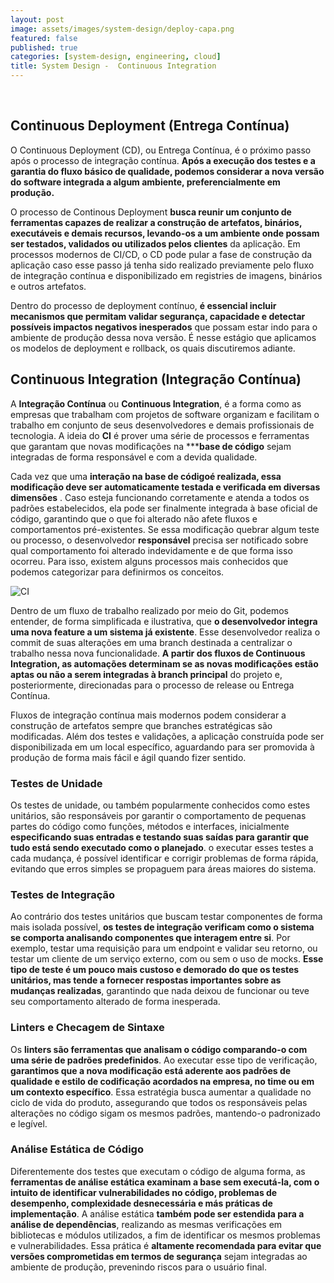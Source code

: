 ```yaml
---
layout: post
image: assets/images/system-design/deploy-capa.png
featured: false
published: true
categories: [system-design, engineering, cloud]
title: System Design -  Continuous Integration
---
```


<br>

## Continuous Deployment (Entrega Contínua)

O Continuous Deployment (CD), ou Entrega Contínua, é o próximo passo após o processo de integração contínua. **Após a execução dos testes e a garantia do fluxo básico de qualidade, podemos considerar a nova versão do software integrada a algum ambiente, preferencialmente em produção.**

O processo de Continous Deployment **busca reunir um conjunto de ferramentas capazes de realizar a construção de artefatos, binários, executáveis e demais recursos, levando-os a um ambiente onde possam ser testados, validados ou utilizados pelos clientes** da aplicação. Em processos modernos de CI/CD, o CD pode pular a fase de construção da aplicação caso esse passo já tenha sido realizado previamente pelo fluxo de integração contínua e disponibilizado em registries de imagens, binários e outros artefatos.

Dentro do processo de deployment contínuo, **é essencial incluir mecanismos que permitam validar segurança, capacidade e detectar possíveis impactos negativos inesperados** que possam estar indo para o ambiente de produção dessa nova versão. É nesse estágio que aplicamos os modelos de deployment e rollback, os quais discutiremos adiante.


## Continuous Integration (Integração Contínua)

A **Integração Contínua** ou **Continuous Integration**, é a forma como as empresas que trabalham com projetos de software organizam e facilitam o trabalho em conjunto de seus desenvolvedores e demais profissionais de tecnologia. A ideia do **CI** é prover uma série de processos e ferramentas que garantam que novas modificações na *****base de código** sejam integradas de forma responsável e com a devida qualidade.

Cada vez que uma **interação na base de códigoé realizada, essa modificação deve ser automaticamente testada e verificada em diversas dimensões** . Caso esteja funcionando corretamente e atenda a todos os padrões estabelecidos, ela pode ser finalmente integrada à base oficial de código, garantindo que o que foi alterado não afete fluxos e comportamentos pré-existentes. Se essa modificação quebrar algum teste ou processo, o desenvolvedor **responsável** precisa ser notificado sobre qual comportamento foi alterado indevidamente e de que forma isso ocorreu. Para isso, existem alguns processos mais conhecidos que podemos categorizar para definirmos os conceitos.


![CI](/assets/images/system-design/ci.drawio.png)

Dentro de um fluxo de trabalho realizado por meio do Git, podemos entender, de forma simplificada e ilustrativa, que **o desenvolvedor integra uma nova feature a um sistema já existente**. Esse desenvolvedor realiza o commit de suas alterações em uma branch destinada a centralizar o trabalho nessa nova funcionalidade. **A partir dos fluxos de Continuous Integration, as automações determinam se as novas modificações estão aptas ou não a serem integradas à branch principal** do projeto e, posteriormente, direcionadas para o processo de release ou Entrega Contínua.

Fluxos de integração contínua mais modernos podem considerar a construção de artefatos sempre que branches estratégicas são modificadas. Além dos testes e validações, a aplicação construída pode ser disponibilizada em um local específico, aguardando para ser promovida à produção de forma mais fácil e ágil quando fizer sentido.


### Testes de Unidade

Os testes de unidade, ou também popularmente conhecidos como estes unitários, são responsáveis por garantir o comportamento de pequenas partes do código como funções, métodos e interfaces, inicialmente **especificando suas entradas e testando suas saídas para garantir que tudo está sendo executado como o planejado**. o executar esses testes a cada mudança, é possível identificar e corrigir problemas de forma rápida, evitando que erros simples se propaguem para áreas maiores do sistema.


### Testes de Integração

Ao contrário dos testes unitários que buscam testar componentes de forma mais isolada possível, **os testes de integração verificam como o sistema se comporta analisando componentes que interagem entre si**. Por exemplo, testar uma requisição para um endpoint e validar seu retorno, ou testar um cliente de um serviço externo, com ou sem o uso de mocks. **Esse tipo de teste é um pouco mais custoso e demorado do que os testes unitários, mas tende a fornecer respostas importantes sobre as mudanças realizadas**, garantindo que nada deixou de funcionar ou teve seu comportamento alterado de forma inesperada.


### Linters e Checagem de Sintaxe

Os **linters são ferramentas que analisam o código comparando-o com uma série de padrões predefinidos**. Ao executar esse tipo de verificação, **garantimos que a nova modificação está aderente aos padrões de qualidade e estilo de codificação acordados na empresa, no time ou em um contexto específico**. Essa estratégia busca aumentar a qualidade no ciclo de vida do produto, assegurando que todos os responsáveis pelas alterações no código sigam os mesmos padrões, mantendo-o padronizado e legível.


### Análise Estática de Código

Diferentemente dos testes que executam o código de alguma forma, as **ferramentas de análise estática examinam a base sem executá-la, com o intuito de identificar vulnerabilidades no código, problemas de desempenho, complexidade desnecessária e más práticas de implementação**. A análise estática **também pode ser estendida para a análise de dependências**, realizando as mesmas verificações em bibliotecas e módulos utilizados, a fim de identificar os mesmos problemas e vulnerabilidades. Essa prática é **altamente recomendada para evitar que versões comprometidas em termos de segurança** sejam integradas ao ambiente de produção, prevenindo riscos para o usuário final.


<br>
